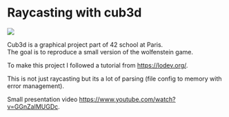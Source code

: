 # Raycasting with cub3d

![](https://media.giphy.com/media/XeXQj41hunKfL0CHGQ/giphy.gif)

Cub3d is a graphical project part of 42 school at Paris. \
The goal is to reproduce a small version of the wolfenstein game.

To make this project I followed a tutorial from https://lodev.org/.

This is not just raycasting but its a lot of parsing (file config to memory with error management).

Small presentation video https://www.youtube.com/watch?v=GGnZaIMUGDc.
